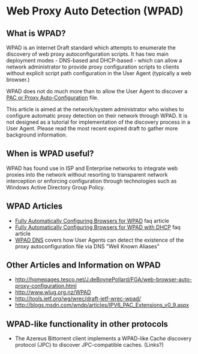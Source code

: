---
---
# Web Proxy Auto Detection (WPAD)

## What is WPAD?

WPAD is an Internet Draft standard which attempts to enumerate the
discovery of web proxy autoconfiguration scripts. It has two main
deployment modes - DNS-based and DHCP-based - which can allow a network
administrator to provide proxy configuration scripts to clients without
explicit script path configuration in the User Agent (typically a web
browser.)

WPAD does not do much more than to allow the User Agent to discover a
[PAC or Proxy
Auto-Configuration](/Technology/ProxyPac)
file.

This article is aimed at the network/system administrator who wishes to
configure automatic proxy detection on their network through WPAD. It is
not designed as a tutorial for implementation of the discovery process
in a User Agent. Please read the most recent expired draft to gather
more background information.

## When is WPAD useful?

WPAD has found use in ISP and Enterprise networks to integrate web
proxies into the network without resorting to transparent network
interception or enforcing configuration through technologies such as
Windows Active Directory Group Policy.

## WPAD Articles

- [Fully Automatically Configuring Browsers for WPAD](/SquidFaq/ConfiguringBrowsers)
    faq article
- [Fully Automatically Configuring Browsers for WPAD with DHCP](/SquidFaq/ConfiguringBrowsers)
  faq article
- [WPAD DNS](/Technology/WPAD/DNS)
    covers how User Agents can detect the existence of the proxy
    autoconfiguration file via DNS "Well Known Aliases"

## Other Articles and Information on WPAD

- <http://homepages.tesco.net/J.deBoynePollard/FGA/web-browser-auto-proxy-configuration.html>
- <http://www.wlug.org.nz/WPAD>
- <http://tools.ietf.org/wg/wrec/draft-ietf-wrec-wpad/>
- <http://blogs.msdn.com/wndp/articles/IPV6_PAC_Extensions_v0_9.aspx>

## WPAD-like functionality in other protocols

- The Azereus Bittorrent client implements a WPAD-like Cache discovery
    protocol (JPC) to discover JPC-compatible caches. (Links?)